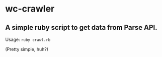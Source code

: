 # wc-crawler
A simple ruby script to get data from Parse API.
------
Usage:
`ruby crawl.rb`

(Pretty simple, huh?)
